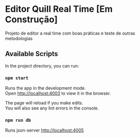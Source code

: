 # Editor Quill Real Time [Em Construção]

Projeto de editor a real time com boas práticas e teste de outras metodologias

## Available Scripts

In the project directory, you can run:

### `npm start`

Runs the app in the development mode.\
Open [http://localhost:4003](http://localhost:4003) to view it in the browser.

The page will reload if you make edits.\
You will also see any lint errors in the console.

### `npm run db`

Runs json-server [http://localhost:4005](http://localhost:4005)
